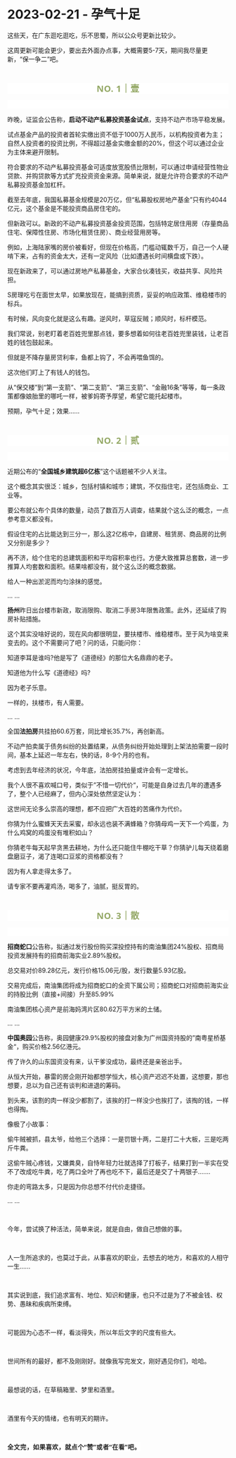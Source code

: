 # 2023-02-21 - 孕气十足

<p style="visibility: visible;">这些天，在广东逛吃逛吃，乐不思蜀，所以公众号更新比较少。<br style="visibility: visible;"></p><p style="visibility: visible;">这周更新可能会更少，要出去外面办点事，大概需要5-7天，期间我尽量更新，“保一争二”吧。<br style="visibility: visible;"></p><p style="visibility: visible;"><br style="visibility: visible;"></p><p style="outline: 0px;max-width: 100%;color: rgb(34, 34, 34);letter-spacing: 0.544px;white-space: normal;font-family: -apple-system-font, system-ui, &quot;Helvetica Neue&quot;, &quot;PingFang SC&quot;, &quot;Hiragino Sans GB&quot;, &quot;Microsoft YaHei UI&quot;, &quot;Microsoft YaHei&quot;, Arial, sans-serif;background-color: rgb(255, 255, 255);text-align: center;visibility: visible;box-sizing: border-box !important;overflow-wrap: break-word !important;"><span style="outline: 0px;max-width: 100%;font-weight: bold;line-height: 25px;color: rgb(149, 169, 103);font-size: 20px;visibility: visible;box-sizing: border-box !important;overflow-wrap: break-word !important;">NO. 1｜壹</span></p><p style="outline: 0px;max-width: 100%;color: rgb(34, 34, 34);letter-spacing: 0.544px;white-space: normal;font-family: -apple-system-font, system-ui, &quot;Helvetica Neue&quot;, &quot;PingFang SC&quot;, &quot;Hiragino Sans GB&quot;, &quot;Microsoft YaHei UI&quot;, &quot;Microsoft YaHei&quot;, Arial, sans-serif;background-color: rgb(255, 255, 255);text-align: center;visibility: visible;box-sizing: border-box !important;overflow-wrap: break-word !important;"><br style="outline: 0px;max-width: 100%;visibility: visible;box-sizing: border-box !important;overflow-wrap: break-word !important;"></p><p style="visibility: visible;">昨晚，证监会公告称，<strong style="visibility: visible;">启动不动产私募投资基金试点</strong>，支持不动产市场平稳发展。</p><p style="visibility: visible;">试点基金产品的投资者首轮实缴出资不低于1000万人民币，以机构投资者为主；自然人投资者的投资比例，不得超过基金实缴金额的20%，但这个可以通过企业为主体来避开限制。<br style="visibility: visible;"></p><p style="visibility: visible;">符合要求的不动产私募投资基金可适度放宽股债比限制，可以通过申请经营性物业贷款、并购贷款等方式扩充投资资金来源。简单来说，就是允许符合要求的不动产私募投资基金加杠杆。<br style="visibility: visible;"></p><p style="visibility: visible;">截至去年底，我国私募基金规模是20万亿，但“私募股权房地产基金”只有约4044亿元，这个基金是不能投资商品房住宅的。</p><p style="visibility: visible;">但新政可以。新政的不动产私募投资基金投资范围，包括特定居住用房（存量商品住宅、保障性住房、市场化租赁住房）、商业经营用房等。</p><p style="visibility: visible;">例如，上海陆家嘴的房价被看好，但现在价格高，门槛动辄数千万，自己一个人硬啃下来，占有的资金太大，还有一定风险（比如遭遇长时间横盘或下跌）。</p><p style="visibility: visible;">现在新政来了，可以通过房地产私募基金，大家合伙凑钱买，收益共享、风险共担。<br style="visibility: visible;"></p><p style="visibility: visible;">S房理吃亏在面世太早，如果放现在，能搞到资质，妥妥的响应政策、维稳楼市的标兵。</p><p style="visibility: visible;">有时候，风向变化就是这么有趣。逆风时，草寇反贼；顺风时，标杆模范。<br style="visibility: visible;"></p><p style="visibility: visible;">我们常说，别老盯着老百姓兜里那点钱，要多想着如何往老百姓兜里装钱，让老百姓的钱包鼓起来。&nbsp;</p><p style="visibility: visible;">但就是不降存量房贷利率，鱼都上钩了，不会再喂鱼饵的。<br style="visibility: visible;"></p><p style="visibility: visible;">这次他们盯上了有钱人的钱包。</p><p>从“保交楼”到“第一支箭”、“第二支箭”、“第三支箭”、“金融16条”等等，每一条政策都像娘胎里的哪吒一样，被爹妈寄予厚望，希望它能托起楼市。</p><p>预期，孕气十足；效果......</p><p><br></p><p style="outline: 0px;max-width: 100%;color: rgb(34, 34, 34);letter-spacing: 0.544px;white-space: normal;font-family: -apple-system-font, system-ui, &quot;Helvetica Neue&quot;, &quot;PingFang SC&quot;, &quot;Hiragino Sans GB&quot;, &quot;Microsoft YaHei UI&quot;, &quot;Microsoft YaHei&quot;, Arial, sans-serif;background-color: rgb(255, 255, 255);text-align: center;visibility: visible;box-sizing: border-box !important;overflow-wrap: break-word !important;"><span style="outline: 0px;max-width: 100%;font-weight: bold;line-height: 25px;color: rgb(149, 169, 103);font-size: 20px;visibility: visible;box-sizing: border-box !important;overflow-wrap: break-word !important;">NO. 2｜贰</span></p><p style="outline: 0px;max-width: 100%;color: rgb(34, 34, 34);letter-spacing: 0.544px;white-space: normal;font-family: -apple-system-font, system-ui, &quot;Helvetica Neue&quot;, &quot;PingFang SC&quot;, &quot;Hiragino Sans GB&quot;, &quot;Microsoft YaHei UI&quot;, &quot;Microsoft YaHei&quot;, Arial, sans-serif;background-color: rgb(255, 255, 255);text-align: center;visibility: visible;box-sizing: border-box !important;overflow-wrap: break-word !important;"><br></p><p style="white-space: normal;">近期公布的“<strong>全国城乡建筑超6亿栋</strong>”这个话题被不少人关注。<br></p><p style="white-space: normal;">这个概念其实很泛：城乡，包括村镇和城市；建筑，不仅指住宅，还包括商业、工业等。<br></p><p style="white-space: normal;">要公布就公布个具体的数量，动员了数百万人调查，结果就个这么泛的概念，一点参考意义都没有。<br></p><p style="white-space: normal;">假设住宅的占比能达到三分一，那么这2亿栋中，自建房、租赁房、商品房的比例又分别是多少？<br></p><p style="white-space: normal;">再不济，给个住宅的总建筑面积和平均容积率也行。方便大致推算总套数，进一步推算人均套数和面积。结果啥都没有，就个这么泛的概念数据。</p><p style="white-space: normal;">给人一种出淤泥而均匀涂抹的感觉。</p><p style="white-space: normal;">... ...<br></p><p><strong>扬州</strong>昨日出台楼市新政，取消限购、取消二手房3年限售政策。此外，还延续了购房补贴措施。<br></p><p>这个其实没啥好说的，现在风向都很明显，要扶楼市、维稳楼市。至于风为啥变来变去的。这个不需要问了吧？问的话，只能问你：</p><p style="white-space: normal;">知道李耳是谁吗?他是写了《道德经》的那位大名鼎鼎的老子。</p><p style="white-space: normal;">知道他为什么写《道德经》吗?</p><p style="white-space: normal;">因为老子乐意。</p><p style="white-space: normal;">一样的，扶楼市，有人需要。</p><p>... ...<br></p><p>全国<strong>法拍房</strong>共挂拍60.6万套，同比增长35.7%，再创新高。<br></p><p>不动产拍卖属于债务纠纷的处置结果，从债务纠纷开始处理到上架法拍需要一段时间，基本上延迟一年左右，快的话，8-9个月的也有。<br></p><p>考虑到去年经济的状况，今年底，法拍房挂拍量或许会有一定增长。<br></p><p>我个人很不喜欢喊口号，类似于”不惜一切代价“，可能是自身过去几年的遭遇多了，整个人已经麻了，但内心深处依然坚定认为：<br></p><p>这世间无论多么崇高的理想，都不应把广大百姓的苦痛作为代价。</p><p>你猜为什么蜜蜂天天去采蜜，却永远也装不满蜂箱？你猜母鸡一天下一个鸡蛋，为什么鸡窝的鸡蛋没有堆积如山？</p><p>你猜老牛每天起早贪黑去耕地，为什么还只能住牛棚吃干草？你猜驴儿每天绕着磨盘磨豆子，渴了连喝口豆浆的资格都没有？</p><p>因为有人拿走得太多了。<br></p><p>请专家不要再灌鸡汤，喝多了，油腻，挺反胃的。</p><p><br></p><p style="outline: 0px;max-width: 100%;color: rgb(34, 34, 34);letter-spacing: 0.544px;white-space: normal;font-family: -apple-system-font, system-ui, &quot;Helvetica Neue&quot;, &quot;PingFang SC&quot;, &quot;Hiragino Sans GB&quot;, &quot;Microsoft YaHei UI&quot;, &quot;Microsoft YaHei&quot;, Arial, sans-serif;background-color: rgb(255, 255, 255);text-align: center;visibility: visible;box-sizing: border-box !important;overflow-wrap: break-word !important;"><span style="outline: 0px;max-width: 100%;font-weight: bold;line-height: 25px;color: rgb(149, 169, 103);font-size: 20px;visibility: visible;box-sizing: border-box !important;overflow-wrap: break-word !important;">NO. 3｜散</span></p><p style="outline: 0px;max-width: 100%;color: rgb(34, 34, 34);letter-spacing: 0.544px;white-space: normal;font-family: -apple-system-font, system-ui, &quot;Helvetica Neue&quot;, &quot;PingFang SC&quot;, &quot;Hiragino Sans GB&quot;, &quot;Microsoft YaHei UI&quot;, &quot;Microsoft YaHei&quot;, Arial, sans-serif;background-color: rgb(255, 255, 255);text-align: center;visibility: visible;box-sizing: border-box !important;overflow-wrap: break-word !important;"><br style="outline: 0px;max-width: 100%;visibility: visible;box-sizing: border-box !important;overflow-wrap: break-word !important;"></p><p style="white-space: normal;"><strong>招商蛇口</strong>公告称，拟通过发行股份购买深投控持有的南油集团24%股权、招商局投资发展持有的招商前海实业2.89%股权。</p><p style="white-space: normal;">总交易对价89.28亿元，发行价格15.06元/股，发行数量5.93亿股。</p><p style="white-space: normal;">交易完成后，南油集团将成为招商蛇口的全资下属公司；招商蛇口对招商前海实业的持股比例（直接+间接）升至85.99%</p><p style="white-space: normal;">南油集团核心资产是前海妈湾片区80.62万平方米的土储。</p><p style="white-space: normal;">... ...</p><p style="white-space: normal;"><strong>中国奥园</strong>公告称，奥园健康29.9%股权的接盘对象为广州国资持股的”南粤星桥基金“，购买价格2.56亿港元。</p><p style="white-space: normal;">传了许久的山东国资没有来，认干爹没成功，最终还是亲爸出手。</p><p style="white-space: normal;">从恒大开始，暴雷的房企刚开始都想学恒大，核心资产迟迟不处置，这想要，那也想要，总以为自己还有谈判和进退的筹码。</p><p style="white-space: normal;">到头来，该割的肉一样没少都割了，该挨的打一样没少也挨打了，该掏的钱，一样也得掏。</p><p style="white-space: normal;">像极了小故事：</p><p>偷牛贼被抓，县太爷，给他三个选择：一是罚银十两，二是打二十大板，三是吃两斤牛粪。</p><p>这偷牛贼心疼钱，又嫌粪臭，自恃年轻力壮就选择了打板子，结果打到一半实在受不了改成吃牛粪，吃了两口全叶了再也吃不下，最后还是交了十两银子.……</p><p>你走的弯路太多，只是因为你总想不付代价走捷径。</p><p style="margin-bottom: 0px;white-space: normal;outline: 0px;max-width: 100%;box-sizing: border-box !important;overflow-wrap: break-word !important;">... ...<br></p><p style="margin-bottom: 0px;white-space: normal;outline: 0px;max-width: 100%;box-sizing: border-box !important;overflow-wrap: break-word !important;"><br></p><p style="margin-bottom: 0px;white-space: normal;outline: 0px;max-width: 100%;box-sizing: border-box !important;overflow-wrap: break-word !important;">今年，尝试换了种活法，简单来说，就是自由，做自己想做的事。</p><p style="margin-bottom: 0px;white-space: normal;outline: 0px;max-width: 100%;box-sizing: border-box !important;overflow-wrap: break-word !important;"><br></p><p style="margin-bottom: 0px;white-space: normal;outline: 0px;max-width: 100%;box-sizing: border-box !important;overflow-wrap: break-word !important;">人一生所追求的，也莫过于此，从事喜欢的职业，去想去的地方，和喜欢的人相守一生......<br></p><p style="margin-bottom: 0px;white-space: normal;outline: 0px;max-width: 100%;box-sizing: border-box !important;overflow-wrap: break-word !important;"><br></p><p style="margin-bottom: 0px;white-space: normal;outline: 0px;max-width: 100%;box-sizing: border-box !important;overflow-wrap: break-word !important;">其实说到底，我们追求富有、地位、知识和健康，也只不过是为了不被金钱、权势、愚昧和疾病所束缚。<br></p><p style="margin-bottom: 0px;white-space: normal;outline: 0px;max-width: 100%;box-sizing: border-box !important;overflow-wrap: break-word !important;"><br></p><p style="margin-bottom: 0px;white-space: normal;outline: 0px;max-width: 100%;box-sizing: border-box !important;overflow-wrap: break-word !important;">可能因为心态不一样，看淡得失，所以年后文字的尺度有些大。</p><p style="margin-bottom: 0px;white-space: normal;outline: 0px;max-width: 100%;box-sizing: border-box !important;overflow-wrap: break-word !important;"><br></p><p style="margin-bottom: 0px;white-space: normal;outline: 0px;max-width: 100%;box-sizing: border-box !important;overflow-wrap: break-word !important;">世间所有的最好，都不及刚刚好。就像我写完发文，刚好遇见你们，哈哈。</p><p style="margin-bottom: 0px;white-space: normal;outline: 0px;max-width: 100%;box-sizing: border-box !important;overflow-wrap: break-word !important;"><br></p><p style="margin-bottom: 0px;white-space: normal;outline: 0px;max-width: 100%;box-sizing: border-box !important;overflow-wrap: break-word !important;">最想说的话，在草稿箱里、梦里和酒里。<br></p><p style="margin-bottom: 0px;white-space: normal;outline: 0px;max-width: 100%;box-sizing: border-box !important;overflow-wrap: break-word !important;"><br></p><p style="margin-bottom: 0px;white-space: normal;outline: 0px;max-width: 100%;box-sizing: border-box !important;overflow-wrap: break-word !important;">酒里有今天的情绪，也有明天的期许。</p><p style="margin-bottom: 0px;white-space: normal;outline: 0px;max-width: 100%;box-sizing: border-box !important;overflow-wrap: break-word !important;"><br></p><p style="margin-bottom: 0px;white-space: normal;outline: 0px;max-width: 100%;box-sizing: border-box !important;overflow-wrap: break-word !important;"><span style="color: rgb(34, 34, 34);font-family: system-ui, -apple-system, BlinkMacSystemFont, &quot;Helvetica Neue&quot;, &quot;PingFang SC&quot;, &quot;Hiragino Sans GB&quot;, &quot;Microsoft YaHei UI&quot;, &quot;Microsoft YaHei&quot;, Arial, sans-serif;letter-spacing: 0.544px;"><strong style="outline: 0px;max-width: 100%;color: rgb(34, 34, 34);font-family: system-ui, -apple-system, BlinkMacSystemFont, &quot;Helvetica Neue&quot;, &quot;PingFang SC&quot;, &quot;Hiragino Sans GB&quot;, &quot;Microsoft YaHei UI&quot;, &quot;Microsoft YaHei&quot;, Arial, sans-serif;letter-spacing: 0.544px;white-space: normal;background-color: rgb(255, 255, 255);font-size: 16px;box-sizing: border-box !important;overflow-wrap: break-word !important;"><span style="outline: 0px;max-width: 100%;font-size: 14px;box-sizing: border-box !important;overflow-wrap: break-word !important;">全文完，如果喜欢，就点个“赞”或者“在看”吧。</span></strong></span></p><p style="display: none;"><mp-style-type data-value="3"></mp-style-type></p>